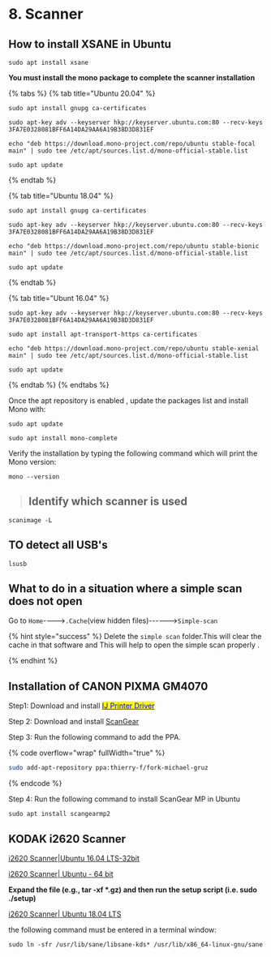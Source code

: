 # 8. Scanner

## How to install XSANE in Ubuntu

```
sudo apt install xsane
```

**You must install the mono package to complete the scanner installation**

{% tabs %}
{% tab title="Ubuntu 20.04" %}
```
sudo apt install gnupg ca-certificates
```

```
sudo apt-key adv --keyserver hkp://keyserver.ubuntu.com:80 --recv-keys 3FA7E0328081BFF6A14DA29AA6A19B38D3D831EF
```

```
echo "deb https://download.mono-project.com/repo/ubuntu stable-focal main" | sudo tee /etc/apt/sources.list.d/mono-official-stable.list
```

```
sudo apt update
```


{% endtab %}

{% tab title="Ubuntu 18.04" %}
```
sudo apt install gnupg ca-certificates
```

```
sudo apt-key adv --keyserver hkp://keyserver.ubuntu.com:80 --recv-keys 3FA7E0328081BFF6A14DA29AA6A19B38D3D831EF
```

```
echo "deb https://download.mono-project.com/repo/ubuntu stable-bionic main" | sudo tee /etc/apt/sources.list.d/mono-official-stable.list
```

```
sudo apt update
```


{% endtab %}

{% tab title="Ubunt 16.04" %}
```
sudo apt-key adv --keyserver hkp://keyserver.ubuntu.com:80 --recv-keys 3FA7E0328081BFF6A14DA29AA6A19B38D3D831EF

```

```
sudo apt install apt-transport-https ca-certificates
```

```
echo "deb https://download.mono-project.com/repo/ubuntu stable-xenial main" | sudo tee /etc/apt/sources.list.d/mono-official-stable.list

```

```
sudo apt update
```
{% endtab %}
{% endtabs %}

Once the apt repository is enabled , update the packages list and install Mono with:

```
sudo apt update
```

```
sudo apt install mono-complete
```

Verify the installation by typing the following command which will print the Mono version:

```
mono --version
```



> ## Identify which scanner is used

```
scanimage -L
```



## TO detect all USB's

```
lsusb
```

## What to do in a situation where a simple scan does not open

Go to `Home`---->`.Cache`(view hidden files)------>`Simple-scan`

{% hint style="success" %}
Delete the `simple scan` folder.This will clear the cache in that software and This will help to open the simple scan properly .


{% endhint %}

## Installation of CANON PIXMA GM4070

Step1: Download and install [<mark style="color:blue;">IJ Printer Driver</mark>](https://in.canon/en/support/0101073801?model=3111C)

Step 2: Download and install [ScanGear](https://in.canon/en/support/0101074101?model=3111C)

Step 3: Run the following command to add the PPA.

{% code overflow="wrap" fullWidth="true" %}
```bash
sudo add-apt-repository ppa:thierry-f/fork-michael-gruz
```
{% endcode %}

Step 4: Run the following command to install ScanGear MP in Ubuntu

```
sudo apt install scangearmp2
```

## KODAK i2620 Scanner

[i2620 Scanner|Ubuntu 16.04 LTS-32bit](https://resources.kodakalaris.com/docimaging/drivers/LinuxSoftware\_i2000\_v4.14.i586.deb.tar.gz)

[i2620 Scanner| Ubuntu - 64 bit](https://resources.kodakalaris.com/docimaging/drivers/LinuxSoftware\_i2000\_v4.14.x86\_64.deb.tar.gz)

**Expand the file (e.g., tar -xf \*.gz) and then run the setup script (i.e. sudo ./setup)**

[i2620 Scanner| Ubuntu 18.04 LTS](https://resources.kodakalaris.com/docimaging/drivers/LinuxSoftware\_i2000\_v4.14.x86\_64.deb.tar.gz)&#x20;

the following command must be entered in a terminal window:

```
sudo ln -sfr /usr/lib/sane/libsane-kds* /usr/lib/x86_64-linux-gnu/sane
```


